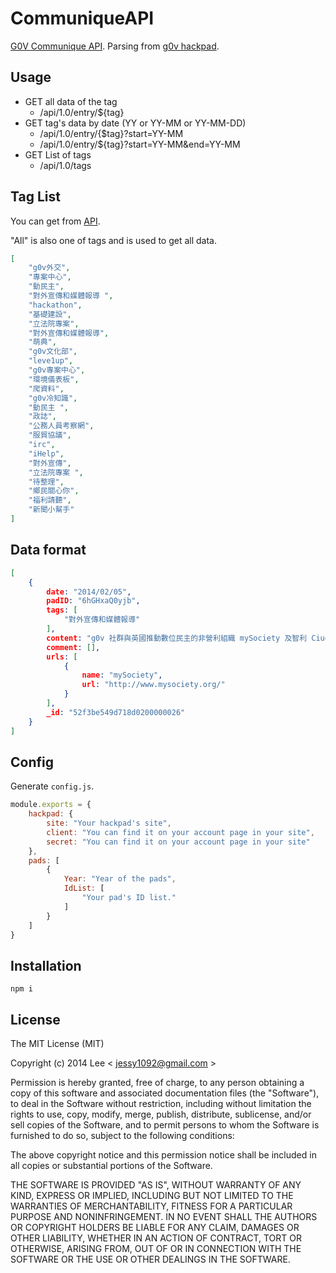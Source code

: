 CommuniqueAPI
=============

[G0V Communique API](http://g0v-communique-api.herokuapp.com/api/1.0/entry/all). Parsing from [g0v hackpad](https://g0v.hackpad.com/ep/group/yZ9JT9UlJf4).

## Usage

- GET all data of the tag
    + /api/1.0/entry/${tag}
- GET tag's data by date (YY or YY-MM or YY-MM-DD)
    + /api/1.0/entry/{$tag}?start=YY-MM
    + /api/1.0/entry/${tag}?start=YY-MM&end=YY-MM
- GET List of tags
    + /api/1.0/tags

## Tag List

You can get from [API](http://g0v-communique-api.herokuapp.com/api/1.0/tags).

"All" is also one of tags and is used to get all data.

```tags.json
[
    "g0v外交",
    "專案中心",
    "動民主",
    "對外宣傳和媒體報導 ",
    "hackathon",
    "基礎建設",
    "立法院專案",
    "對外宣傳和媒體報導",
    "萌典",
    "g0v文化部",
    "leve1up",
    "g0v專案中心",
    "環境儀表板",
    "爬資料",
    "g0v冷知識",
    "動民主 ",
    "政誌",
    "公務人員考察網",
    "服貿協議",
    "irc",
    "iHelp",
    "對外宣傳",
    "立法院專案 ",
    "待整理",
    "鄉民關心你",
    "福利請聽",
    "新聞小幫手"
]
```

## Data format

```data.json
[
    {
        date: "2014/02/05",
        padID: "6hGHxaQ0yjb",
        tags: [
            "對外宣傳和媒體報導"
        ],
        content: "g0v 社群與英國推動數位民主的非營利組織 mySociety 及智利 Ciudadano Inteligente 基金會進行 irc 聊天室群談（紀錄），介紹彼此專案與合作可能，共二十餘人參與。 ",
        comment: [],
        urls: [
            {
                name: "mySociety",
                url: "http://www.mysociety.org/"
            }
        ],
        _id: "52f3be549d718d0200000026"
    }
]
```

## Config

Generate `config.js`.

```config.js
module.exports = {
    hackpad: {
        site: "Your hackpad's site",
        client: "You can find it on your account page in your site",
        secret: "You can find it on your account page in your site"
    },
    pads: [
        {
            Year: "Year of the pads",
            IdList: [
                "Your pad's ID list."
            ]
        }
    ]
}
```

## Installation

`npm i`

## License

The MIT License (MIT)

Copyright (c) 2014 Lee  < jessy1092@gmail.com >

Permission is hereby granted, free of charge, to any person obtaining a copy of
this software and associated documentation files (the "Software"), to deal in
the Software without restriction, including without limitation the rights to
use, copy, modify, merge, publish, distribute, sublicense, and/or sell copies of
the Software, and to permit persons to whom the Software is furnished to do so,
subject to the following conditions:

The above copyright notice and this permission notice shall be included in all
copies or substantial portions of the Software.

THE SOFTWARE IS PROVIDED "AS IS", WITHOUT WARRANTY OF ANY KIND, EXPRESS OR
IMPLIED, INCLUDING BUT NOT LIMITED TO THE WARRANTIES OF MERCHANTABILITY, FITNESS
FOR A PARTICULAR PURPOSE AND NONINFRINGEMENT. IN NO EVENT SHALL THE AUTHORS OR
COPYRIGHT HOLDERS BE LIABLE FOR ANY CLAIM, DAMAGES OR OTHER LIABILITY, WHETHER
IN AN ACTION OF CONTRACT, TORT OR OTHERWISE, ARISING FROM, OUT OF OR IN
CONNECTION WITH THE SOFTWARE OR THE USE OR OTHER DEALINGS IN THE SOFTWARE.
